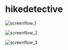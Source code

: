 # hikedetective
 
![screenflow_1](https://github.com/hubabanyasz/hikedetective/assets/75205647/c3fec815-f42f-418a-b633-899a9464ea60)

![screenflow_2](https://github.com/hubabanyasz/hikedetective/assets/75205647/e92cdebf-df96-42e8-9a6d-661a752040c2)

![screenflow_3](https://github.com/hubabanyasz/hikedetective/assets/75205647/9608ea36-d3a1-48bf-9af6-2e5e65177199)

